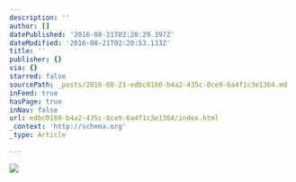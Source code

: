 ```yaml
---
description: ''
author: []
datePublished: '2016-08-21T02:28:29.397Z'
dateModified: '2016-08-21T02:20:53.133Z'
title: ''
publisher: {}
via: {}
starred: false
sourcePath: _posts/2016-08-21-edbc0160-b4a2-435c-8ce9-6a4f1c3e1364.md
inFeed: true
hasPage: true
inNav: false
url: edbc0160-b4a2-435c-8ce9-6a4f1c3e1364/index.html
_context: 'http://schema.org'
_type: Article

---
```

![](https://the-grid-user-content.s3-us-west-2.amazonaws.com/ff50ffd0-0389-4983-b904-32a8ee6e872b.jpg)